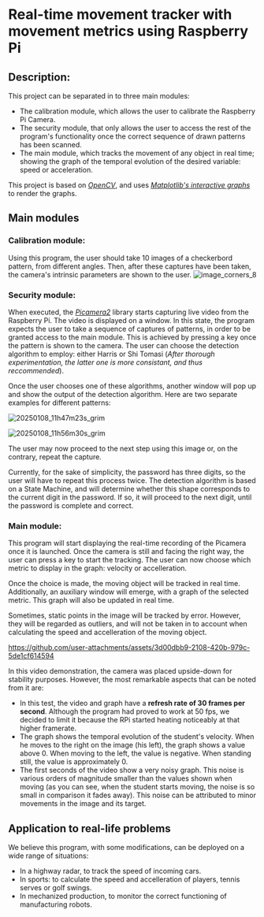 # Real-time movement tracker with movement metrics using Raspberry Pi

## Description:
This project can be separated in to three main modules:
-  The calibration module, which allows the user to calibrate the Raspberry Pi Camera.
-  The security module, that only allows the user to access the rest of the program's functionality once the correct sequence of drawn patterns has been scanned.
-  The main module, which tracks the movement of any object in real time; showing the graph of the temporal evolution of the desired variable: speed or acceleration.

This project is based on [*OpenCV*](https://github.com/opencv/opencv/wiki), and uses [*Matplotlib's interactive graphs*](https://matplotlib.org/stable/users/explain/figure/interactive.html) to render the graphs.

## Main modules
### Calibration module:
Using this program, the user should take 10 images of a checkerbord pattern, from different angles. Then, after these captures have been taken, the camera's intrinsic parameters are shown to the user.
![image_corners_8](https://github.com/user-attachments/assets/d0d7076a-d28f-41ad-8f40-753574385f84)



### Security module:
When executed, the [*Picamera2*](https://datasheets.raspberrypi.com/camera/picamera2-manual.pdf) library starts capturing live video from the Raspberry Pi. The video is displayed on a window.
In this state, the program expects the user to take a sequence of captures of patterns, in order to be granted access to the main module. This is achieved by pressing a key once
the pattern is shown to the camera. The user can choose the detection algorithm to employ: either Harris or Shi Tomasi (_After thorough experimentation, the latter one is more consistant, and thus reccommended_).

Once the user chooses one of these algorithms, another window will pop up and show the output of the detection algorithm. Here are two separate examples for different patterns:

![20250108_11h47m23s_grim](https://github.com/user-attachments/assets/7562dbfd-a68d-48c6-8ce9-94e28a7704cb)


![20250108_11h56m30s_grim](https://github.com/user-attachments/assets/4dc2133c-7d54-4338-808f-f45388e675f3)


The user may now proceed to the next step using this image or, on the contrary, repeat the capture.

Currently, for the sake of simplicity, the password has three digits, so the user will have to repeat this process twice.
The detection algorithm is based on a State Machine, and will determine whether this shape corresponds to the current digit in the password. If so, it will proceed to the next digit, until the password is complete and correct.


### Main module:
This program will start displaying the real-time recording of the Picamera once it is launched. Once the camera is still and facing the right way, the user can press a key to start the tracking. 
The user can now choose which metric to display in the graph: velocity or accelleration.

Once the choice is made, the moving object will be tracked in real time. Additionally, an auxiliary window will emerge, with a graph of the selected metric. This graph will also be updated in real time.

Sometimes, static points in the image will be tracked by error. However, they will be regarded as outliers, and will not be taken in to account when calculating the speed and accelleration of the moving object.


https://github.com/user-attachments/assets/3d00dbb9-2108-420b-979c-5de1cf614594


In this video demonstration, the camera was placed upside-down for stability purposes. However, the most remarkable aspects that can be noted from it are:
- In this test, the video and graph have a **refresh rate of 30 frames per second**. Although the program had proved to work at 50 fps, we decided to limit it because the RPi started heating noticeably at that higher framerate.
- The graph shows the temporal evolution of the student's velocity. When he moves to the right on the image (his left), the graph shows a value above 0. When moving to the left, the value is negative. When standing still, the value is approximately 0.
- The first seconds of the video show a very noisy graph. This noise is various orders of magnitude smaller than the values shown when moving (as you can see, when the student starts moving, the noise is so small in comparison it fades away). This noise can be attributed to minor movements in the image and its target.

## Application to real-life problems
We believe this program, with some modifications, can be deployed on a wide range of situations:
- In a highway radar, to track the speed of incoming cars.
- In sports: to calculate the speed and accelleration of players, tennis serves or golf swings.
- In mechanized production, to monitor the correct functioning of manufacturing robots.
